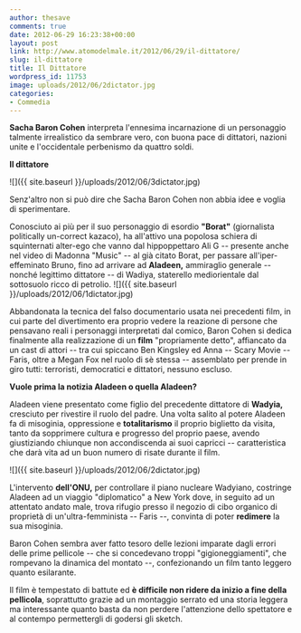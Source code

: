 ```yaml
---
author: thesave
comments: true
date: 2012-06-29 16:23:38+00:00
layout: post
link: http://www.atomodelmale.it/2012/06/29/il-dittatore/
slug: il-dittatore
title: Il Dittatore
wordpress_id: 11753
image: uploads/2012/06/2dictator.jpg
categories:
- Commedia
---
```


**Sacha Baron Cohen** interpreta l'ennesima incarnazione di un personaggio talmente irrealistico da sembrare vero, con buona pace di dittatori, nazioni unite e l'occidentale perbenismo da quattro soldi.

**Il dittatore**

![]({{ site.baseurl }}/uploads/2012/06/3dictator.jpg)

Senz'altro non si può dire che Sacha Baron Cohen non abbia idee e voglia di sperimentare.

Conosciuto ai più per il suo personaggio di esordio **"Borat"** (giornalista politically un-correct kazaco), ha all'attivo una popolosa schiera di squinternati alter-ego che vanno dal hippoppettaro Ali G -- presente anche nel video di Madonna "Music" -- al già citato Borat, per passare all'iper-effeminato Bruno, fino ad arrivare ad **Aladeen,** ammiraglio generale -- nonché legittimo dittatore -- di Wadiya, staterello mediorientale dal sottosuolo ricco di petrolio.
![]({{ site.baseurl }}/uploads/2012/06/1dictator.jpg)

Abbandonata la tecnica del falso documentario usata nei precedenti film, in cui parte del divertimento era proprio vedere la reazione di persone che pensavano reali i personaggi interpretati dal comico, Baron Cohen si dedica finalmente alla realizzazione di un **film** "propriamente detto", affiancato da un cast di attori -- tra cui spiccano Ben Kingsley ed Anna -- Scary Movie -- Faris, oltre a Megan Fox nel ruolo di sè stessa -- assemblato per prende in giro tutti: terroristi, democratici e dittatori, nessuno escluso.

**Vuole prima la notizia Aladeen o quella Aladeen?**

Aladeen viene presentato come figlio del precedente dittatore di **Wadyia,** cresciuto per rivestire il ruolo del padre. Una volta salito al potere Aladeen fa di misoginia, oppressione e **totalitarismo** il proprio biglietto da visita, tanto da sopprimere cultura e progresso del proprio paese, avendo giustiziando chiunque non accondiscenda ai suoi capricci -- caratteristica che darà vita ad un buon numero di risate durante il film.

![]({{ site.baseurl }}/uploads/2012/06/2dictator.jpg)

L'intervento **dell'ONU,** per controllare il piano nucleare Wadyiano, costringe Aladeen ad un viaggio "diplomatico" a New York dove, in seguito ad un attentato andato male, trova rifugio presso il negozio di cibo organico di proprietà di un'ultra-femminista -- Faris --, convinta di poter **redimere** la sua misoginia.

Baron Cohen sembra aver fatto tesoro delle lezioni imparate dagli errori delle prime pellicole -- che si concedevano troppi "gigioneggiamenti", che rompevano la dinamica del montato --, confezionando un film tanto leggero quanto esilarante.

Il film è tempestato di battute ed **è difficile non ridere da inizio a fine della pellicola**, soprattutto grazie ad un montaggio serrato ed una storia leggera ma interessante quanto basta da non perdere l'attenzione dello spettatore e al contempo permettergli di godersi gli sketch.
